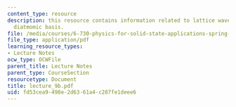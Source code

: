 ```yaml
---
content_type: resource
description: this resource contains information related to lattice waves in 1D with
  diatmomic basis.
file: /media/courses/6-730-physics-for-solid-state-applications-spring-2003/fd53cea9498e2d6361a4c287fe1deee6_lecture_9b.pdf
file_type: application/pdf
learning_resource_types:
- Lecture Notes
ocw_type: OCWFile
parent_title: Lecture Notes
parent_type: CourseSection
resourcetype: Document
title: lecture_9b.pdf
uid: fd53cea9-498e-2d63-61a4-c287fe1deee6
---
```

